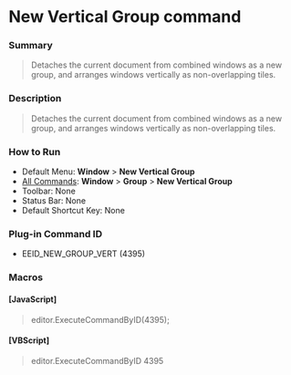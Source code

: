 # New Vertical Group command

### Summary

> Detaches the current document from combined windows as a new group, and arranges windows vertically as non-overlapping tiles.

### Description

> Detaches the current document from combined windows as a new group, and arranges windows vertically as non-overlapping tiles.

### How to Run

- Default Menu: **Window** \> **New Vertical Group**
- [All Commands](../tools/all_commands): **Window**
\> **Group**
\> **New Vertical Group**
- Toolbar: None
- Status Bar: None
- Default Shortcut Key: None

### Plug-in Command ID

- EEID\_NEW\_GROUP\_VERT (4395)

### Macros

#### \[JavaScript\]

> editor.ExecuteCommandByID(4395);

#### \[VBScript\]

> editor.ExecuteCommandByID 4395
